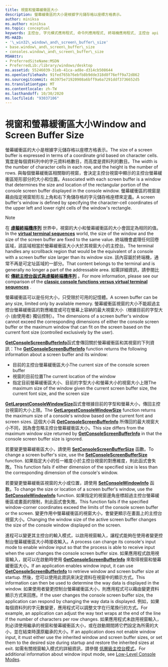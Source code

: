 ```yaml
---
title: 視窗和螢幕緩衝區大小
description: 螢幕緩衝區的大小是根據字元儲存格以座標方格表示。
author: miniksa
ms.author: miniksa
ms.topic: conceptual
keywords: 主控台, 字元模式應用程式, 命令列應用程式, 終端機應用程式, 主控台 api
MS-HAID:
- '\_win32\_window\_and\_screen\_buffer\_size'
- base.window\_and\_screen\_buffer\_size
- consoles.window\_and\_screen\_buffer\_size
MSHAttr:
- PreferredSiteName:MSDN
- PreferredLib:/library/windows/desktop
ms.assetid: 55246039-31eb-41ca-ad8e-d314cb508644
ms.openlocfilehash: 91fed765b76ebfb8b9dde318d8f76eff9a72d862
ms.sourcegitcommit: 463975e71920908a6bff9a6a7291ddf3736652d5
ms.translationtype: MT
ms.contentlocale: zh-TW
ms.lasthandoff: 10/30/2020
ms.locfileid: "93037106"
---
```

# <a name="window-and-screen-buffer-size"></a><span data-ttu-id="d6f81-104">視窗和螢幕緩衝區大小</span><span class="sxs-lookup"><span data-stu-id="d6f81-104">Window and Screen Buffer Size</span></span>

<span data-ttu-id="d6f81-105">螢幕緩衝區的大小是根據字元儲存格以座標方格表示。</span><span class="sxs-lookup"><span data-stu-id="d6f81-105">The size of a screen buffer is expressed in terms of a coordinate grid based on character cells.</span></span> <span data-ttu-id="d6f81-106">寬度是每個資料列中的字元資料格數目，而高度是資料列的數目。</span><span class="sxs-lookup"><span data-stu-id="d6f81-106">The width is the number of character cells in each row, and the height is the number of rows.</span></span> <span data-ttu-id="d6f81-107">與每個螢幕緩衝區相關聯的視窗，會決定主控台視窗中顯示的主控台螢幕緩衝區矩形部分的大小和位置。</span><span class="sxs-lookup"><span data-stu-id="d6f81-107">Associated with each screen buffer is a window that determines the size and location of the rectangular portion of the console screen buffer displayed in the console window.</span></span> <span data-ttu-id="d6f81-108">螢幕緩衝區的視窗是藉由指定視窗矩形左上角和右下角儲存格的字元儲存格座標來定義。</span><span class="sxs-lookup"><span data-stu-id="d6f81-108">A screen buffer's window is defined by specifying the character-cell coordinates of the upper left and lower right cells of the window's rectangle.</span></span>

> [!NOTE]
> <span data-ttu-id="d6f81-109">在 **[虛擬終端機序列](console-virtual-terminal-sequences.md)** 世界中，視窗的大小和螢幕緩衝區的大小會固定為相同的值。</span><span class="sxs-lookup"><span data-stu-id="d6f81-109">In the **[virtual terminal sequences](console-virtual-terminal-sequences.md)** world, the size of the window and the size of the screen buffer are fixed to the same value.</span></span> <span data-ttu-id="d6f81-110">終端機會處理任何回卷區域，該區域相當於螢幕緩衝區大小大於其視窗大小的主控台。</span><span class="sxs-lookup"><span data-stu-id="d6f81-110">The terminal handles any scrollback region that would be the equivalent of a console with a screen buffer size larger than its window size.</span></span> <span data-ttu-id="d6f81-111">該內容屬於終端機，通常不再是可定址區域的一部分。</span><span class="sxs-lookup"><span data-stu-id="d6f81-111">That content belongs to the terminal and is generally no longer a part of the addressable area.</span></span> <span data-ttu-id="d6f81-112">如需詳細資訊，請參閱比較 **[傳統主控台函式與虛擬終端機序列](classic-vs-vt.md)** 。</span><span class="sxs-lookup"><span data-stu-id="d6f81-112">For more information, please see our comparison of the **[classic console functions versus virtual terminal sequences](classic-vs-vt.md)** .</span></span>

<span data-ttu-id="d6f81-113">螢幕緩衝區可以是任何大小，只受限於可用的記憶體。</span><span class="sxs-lookup"><span data-stu-id="d6f81-113">A screen buffer can be any size, limited only by available memory.</span></span> <span data-ttu-id="d6f81-114">螢幕緩衝區視窗的大小不能超過主控台螢幕緩衝區的對應維度或可在螢幕上容納的最大視窗大小（根據目前的字型大小 (由使用者) 獨佔控制）。</span><span class="sxs-lookup"><span data-stu-id="d6f81-114">The dimensions of a screen buffer's window cannot exceed the corresponding dimensions of either the console screen buffer or the maximum window that can fit on the screen based on the current font size (controlled exclusively by the user).</span></span>

<span data-ttu-id="d6f81-115">[**GetConsoleScreenBufferInfo**](getconsolescreenbufferinfo.md)函式會傳回關於螢幕緩衝區和其視窗的下列資訊：</span><span class="sxs-lookup"><span data-stu-id="d6f81-115">The [**GetConsoleScreenBufferInfo**](getconsolescreenbufferinfo.md) function returns the following information about a screen buffer and its window:</span></span>

- <span data-ttu-id="d6f81-116">目前的主控台螢幕緩衝區大小</span><span class="sxs-lookup"><span data-stu-id="d6f81-116">The current size of the console screen buffer</span></span>
- <span data-ttu-id="d6f81-117">視窗的目前位置</span><span class="sxs-lookup"><span data-stu-id="d6f81-117">The current location of the window</span></span>
- <span data-ttu-id="d6f81-118">指定目前螢幕緩衝區大小、目前的字型大小和螢幕大小的視窗大小上限</span><span class="sxs-lookup"><span data-stu-id="d6f81-118">The maximum size of the window given the current screen buffer size, the current font size, and the screen size</span></span>

<span data-ttu-id="d6f81-119">[**GetLargestConsoleWindowSize**](getlargestconsolewindowsize.md)函式會根據目前的字型和螢幕大小，傳回主控台視窗的大小上限。</span><span class="sxs-lookup"><span data-stu-id="d6f81-119">The [**GetLargestConsoleWindowSize**](getlargestconsolewindowsize.md) function returns the maximum size of a console's window based on the current font and screen sizes.</span></span> <span data-ttu-id="d6f81-120">這個大小與 [**GetConsoleScreenBufferInfo**](getconsolescreenbufferinfo.md) 所傳回的最大視窗大小不同，因為會忽略主控台螢幕緩衝區大小。</span><span class="sxs-lookup"><span data-stu-id="d6f81-120">This size differs from the maximum window size returned by [**GetConsoleScreenBufferInfo**](getconsolescreenbufferinfo.md) in that the console screen buffer size is ignored.</span></span>

<span data-ttu-id="d6f81-121">若要變更螢幕緩衝區大小，請使用 [**SetConsoleScreenBufferSize**](setconsolescreenbuffersize.md) 函數。</span><span class="sxs-lookup"><span data-stu-id="d6f81-121">To change a screen buffer's size, use the [**SetConsoleScreenBufferSize**](setconsolescreenbuffersize.md) function.</span></span> <span data-ttu-id="d6f81-122">如果指定大小的任一維度小於主控台視窗的對應維度，則此函式會失敗。</span><span class="sxs-lookup"><span data-stu-id="d6f81-122">This function fails if either dimension of the specified size is less than the corresponding dimension of the console's window.</span></span>

<span data-ttu-id="d6f81-123">若要變更螢幕緩衝區視窗的大小或位置，請使用 [**SetConsoleWindowInfo**](setconsolewindowinfo.md) 函數。</span><span class="sxs-lookup"><span data-stu-id="d6f81-123">To change the size or location of a screen buffer's window, use the [**SetConsoleWindowInfo**](setconsolewindowinfo.md) function.</span></span> <span data-ttu-id="d6f81-124">如果指定的視窗邊角座標超過主控台螢幕緩衝區或畫面的限制，則此函式會失敗。</span><span class="sxs-lookup"><span data-stu-id="d6f81-124">This function fails if the specified window-corner coordinates exceed the limits of the console screen buffer or the screen.</span></span> <span data-ttu-id="d6f81-125">變更作用中螢幕緩衝區的視窗大小，會變更顯示在畫面上的主控台視窗大小。</span><span class="sxs-lookup"><span data-stu-id="d6f81-125">Changing the window size of the active screen buffer changes the size of the console window displayed on the screen.</span></span>

<span data-ttu-id="d6f81-126">進程可以變更其主控台的輸入模式，以啟用視窗輸入，讓程式能夠在使用者變更控制台螢幕緩衝區大小時接收輸入。</span><span class="sxs-lookup"><span data-stu-id="d6f81-126">A process can change its console's input mode to enable window input so that the process is able to receive input when the user changes the console screen buffer size.</span></span> <span data-ttu-id="d6f81-127">如果應用程式啟用視窗輸入，就可以在啟動時使用 [**GetConsoleScreenBufferInfo**](getconsolescreenbufferinfo.md) 來取得視窗和螢幕緩衝區大小。</span><span class="sxs-lookup"><span data-stu-id="d6f81-127">If an application enables window input, it can use [**GetConsoleScreenBufferInfo**](getconsolescreenbufferinfo.md) to retrieve window and screen buffer size at startup.</span></span> <span data-ttu-id="d6f81-128">然後，您可以使用此資訊來決定資料在視窗中的顯示方式。</span><span class="sxs-lookup"><span data-stu-id="d6f81-128">This information can then be used to determine the way data is displayed in the window.</span></span> <span data-ttu-id="d6f81-129">如果使用者變更控制台螢幕緩衝區大小，則應用程式可以藉由變更資料顯示方式來回應。</span><span class="sxs-lookup"><span data-stu-id="d6f81-129">If the user changes the console screen buffer size, the application can respond by changing the way data is displayed.</span></span> <span data-ttu-id="d6f81-130">例如，如果每個資料列的字元數變更，應用程式可以調整文字在行尾換行的方式。</span><span class="sxs-lookup"><span data-stu-id="d6f81-130">For example, an application can adjust the way text wraps at the end of the line if the number of characters per row changes.</span></span> <span data-ttu-id="d6f81-131">如果應用程式未啟用視窗輸入，則必須使用繼承的視窗和螢幕緩衝區大小，或在啟動期間將它們設定為所需的大小，並在結束時還原繼承的大小。</span><span class="sxs-lookup"><span data-stu-id="d6f81-131">If an application does not enable window input, it must either use the inherited window and screen buffer sizes, or set them to the desired size during startup and restore the inherited sizes at exit.</span></span> <span data-ttu-id="d6f81-132">如需有關視窗輸入模式的詳細資訊，請參閱 [低層級主控台模式](low-level-console-modes.md)。</span><span class="sxs-lookup"><span data-stu-id="d6f81-132">For additional information about window input mode, see [Low-Level Console Modes](low-level-console-modes.md).</span></span>
